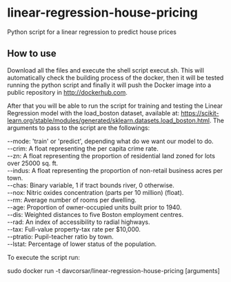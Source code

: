 # linear-regression-house-pricing
Python script for a linear regression to predict house prices

## How to use
Download all the files and execute the shell script execut.sh. This will automatically check the building process of the docker, then it will be tested running the python script and finally it will push the Docker image into a public repository in http://dockerhub.com.

After that you will be able to run the script for training and testing the Linear Regression model with the load_boston dataset, available at: https://scikit-learn.org/stable/modules/generated/sklearn.datasets.load_boston.html. The arguments to pass to the script are the followings:

--mode: 'train' or 'predict', depending what do we want our model to do.  
--crim: A float representing the per capita crime rate.  
--zn: A float representing the proportion of residential land zoned for lots over 25000 sq. ft.  
--indus: A float representing the proportion of non-retail business acres per town.  
--chas: Binary variable, 1 if tract bounds river, 0 otherwise.  
--nox: Nitric oxides concentration (parts per 10 million) (float).  
--rm: Average number of rooms per dwelling.  
--age: Proportion of owner-occupied units built prior to 1940.  
--dis: Weighted distances to five Boston employment centres.  
--rad: An index of accessibility to radial highways.  
--tax: Full-value property-tax rate per $10,000.  
--ptratio: Pupil-teacher ratio by town.  
--lstat: Percentage of lower status of the population.  

To execute the script run:

sudo docker run -t davcorsar/linear-regression-house-pricing [arguments]
